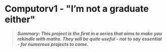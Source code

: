 # Computorv1 - "I’m not a graduate either"

> _**Summary: This project is the first in a series that aims to make you rekindle with maths. They will be quite useful - not to say essential - for numerous projects to come.**_
> 
